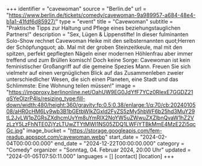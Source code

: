 +++
identifier = "cavewoman"
source = "Berlin.de"
url = "https://www.berlin.de/tickets/comedy/cavewoman-9a989957-a684-48e4-b1a1-41fdf6d85927/"
type = "event"
title = "Cavewoman"
subtitle = "Praktische Tipps zur Haltung und Pflege eines beziehungstauglichen Partners!"
description = "Sex, Lügen & Lippenstifte! In dieser fulminanten Solo-Show rechnet Cavewoman Heike mit den selbsternannten quot;Herren der Schöpfungquot; ab.
Mal mit der groben Steinzeitkeule, mal mit den spitzen, perfekt gepflegten Nägeln einer modernen Höhlenfrau aber immer treffend und zum Brüllen komisch!
Doch keine Sorge: Cavewoman ist kein feministischer Großangriff auf die gemeine Spezies Mann. Freuen Sie sich vielmehr auf einen vergnüglichen Blick auf das Zusammenleben zweier unterschiedlicher Wesen, die sich einen Planeten, eine Stadt und das Schlimmste: Eine Wohnung teilen müssen!"
image = "https://imgproxy.berlinonline.net/OahUW9EG0JdYfF7YCz0RIexE7GGDZ21qSYeOlzrP4Is/resizing_type:fill-down/width:480/height:360/gravity:fp:0.5:0.38/enlarge:1/q:70/cb:2024010508/aHR0cHM6Ly9wb3B1bGEtbWlkZGxld2FyZS5zMy5hbWF6b25hd3MuY29tL2JvLW1pZGRsZXdhcmUvYm8uYmRlX2NoYW5uZWwuZXZlbnQvaW1hZ2VzLzY5LzFhNTE0ZjYzLTUwZTYtMWI1NS05ZDQ1LWFiYTBkMmE4MzE2Zi5qcGc.jpg"
image_bucket = "https://storage.googleapis.com/fem-readup.appspot.com/cavewoman.webp"
start_date = "2024-02-04T00:00:00.000"
end_date = "2024-12-22T00:00:00.000"
category = "Comedy"
organizer = "Sonntag, 04. Februar 2024, 20:00 Uhr"
updated = "2024-01-05T07:50:11.000"
languages = []
[contact]
[location]
+++